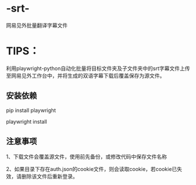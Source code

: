 # -srt-
网易见外批量翻译字幕文件
# TIPS：
利用playwright-python自动化批量将目标文件夹及子文件夹中的srt字幕文件上传至网易见外工作台中，并将生成的双语字幕下载后覆盖保存为源文件。

## 安装依赖
pip install playwright

playwright install

## 注意事项
1、下载文件会覆盖源文件，使用前先备份，或修改代码中保存文件名称

2、如果目录下存在auth.json的cookie文件，则会读取cookie，若cookie已失效，请删除该文件后重新登录。
